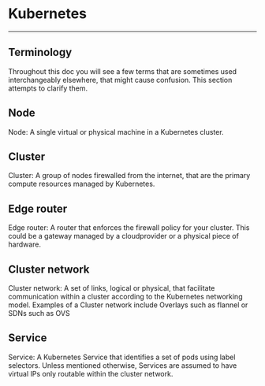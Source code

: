 # Kubernetes

---

## Terminology

Throughout this doc you will see a few terms that are sometimes used
interchangeably elsewhere, that might cause confusion.
This section attempts to clarify them.

## Node

Node: A single virtual or physical machine in a Kubernetes cluster.

## Cluster

Cluster: A group of nodes firewalled from the internet, that are the primary compute resources managed by Kubernetes.

## Edge router

Edge router: A router that enforces the firewall policy for your cluster. This could be a gateway managed by a cloudprovider or a physical piece of hardware.

## Cluster network

Cluster network: A set of links, logical or physical, that facilitate communication within a cluster according to the Kubernetes networking model. Examples of a Cluster network include Overlays such as flannel or SDNs such as OVS

## Service

Service: A Kubernetes Service that identifies a set of pods using label selectors. Unless mentioned otherwise, Services are assumed to have virtual IPs only routable within the cluster network.